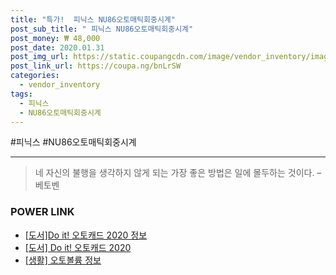 ```yaml
--- 
title: "특가!  피닉스 NU86오토매틱회중시계" 
post_sub_title: " 피닉스 NU86오토매틱회중시계" 
post_money: ₩ 48,000 
post_date: 2020.01.31 
post_img_url: https://static.coupangcdn.com/image/vendor_inventory/images/2018/10/17/9/7/6d0beb08-d1d7-4f95-92dc-637f8fe8a955.jpg 
post_link_url: https://coupa.ng/bnLrSW 
categories: 
  - vendor_inventory 
tags: 
  - 피닉스 
  - NU86오토매틱회중시계 
--- 
```

  #피닉스 #NU86오토매틱회중시계 
<hr> 

> 네 자신의 불행을 생각하지 않게 되는 가장 좋은 방법은 일에 몰두하는 것이다. – 베토벤 


### POWER LINK

* <a href="https://blog.naver.com/santokki14/221770258840" target="_blank">[도서]Do it! 오토캐드 2020 정보</a>
* <a href="https://blog.naver.com/sakai111/221780903306" target="_blank">[도서] Do it! 오토캐드 2020</a>
* <a href="https://blog.naver.com/fasyy4321/221769725373" target="_blank"> [생활] 오토볼륨 정보 </a>
